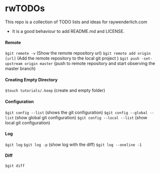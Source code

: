 # rwTODOs

This repo is a collection of TODO lists and ideas for raywenderlich.com
- It is a good behaviour to add README.md and LICENSE.

#### Remote
`$git remote -v` (Show the remote repository url)
`$git remote add origin [url]` (Add the remote repository to the local git project )
`$git push -set-upstream origin master` (push to remote repository and start observing the master branch)

#### Creating Empty Directory
`$touch tutorials/.keep` (create and empty folder)

#### Configuration
`$git config --list` (shows the git configuration)
`$git config --global --list` (show global git configuration)
`$git config --local --list` (show local git configuration)

#### Log
`$git log`
`$git log -p` (show log with the diff)
`$git log --oneline -1`

#### Diff
`$git diff`

